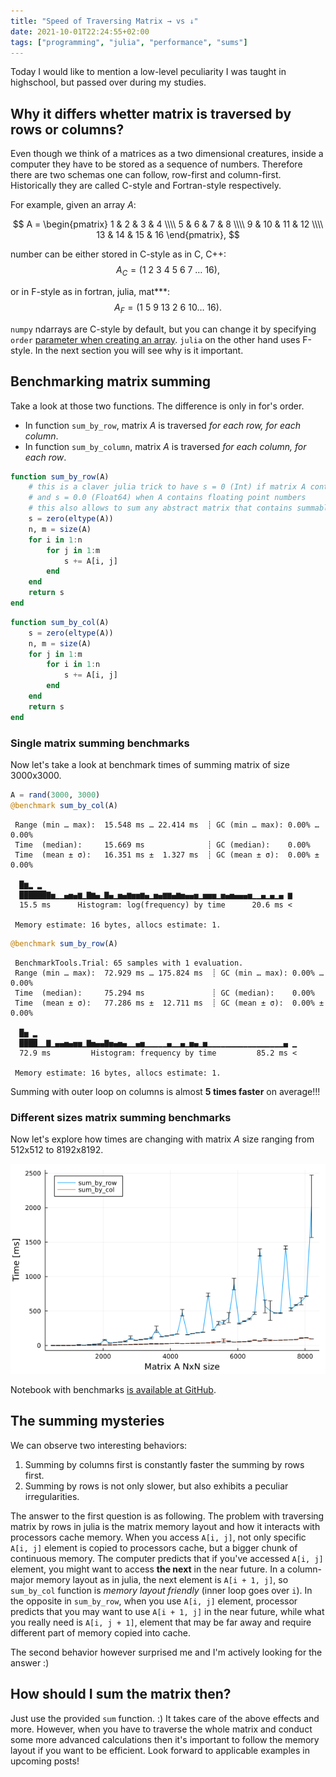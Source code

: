 ```yaml
---
title: "Speed of Traversing Matrix → vs ↓"
date: 2021-10-01T22:24:55+02:00
tags: ["programming", "julia", "performance", "sums"]
---
```


Today I would like to mention a low-level peculiarity I was taught in highschool, but passed over during my studies.

## Why it differs whetter matrix is traversed by rows or columns?

Even though we think of a matrices as a two dimensional creatures, inside a computer they have to be stored as a sequence of numbers.
Therefore there are two schemas one can follow, row-first and column-first.
Historically they are called C-style and Fortran-style respectively.

For example, given an array $A$:

$$
A = \begin{pmatrix}
 1 & 2 & 3 & 4 \\\\ 5 & 6 & 7 & 8 \\\\  9 & 10 & 11 & 12 \\\\ 13 & 14 & 15 & 16
\end{pmatrix},
$$

number can be either stored in C-style as in C, C++:
$$
A_C = (1\ 2\ 3\ 4\ 5\ 6\ 7\ \dots\ 16),
$$

or in F-style as in fortran, julia, mat***:
$$
A_F = (1\ 5\ 9\ 13\ 2\ 6\ 10 \dots\ 16).
$$

`numpy` ndarrays are C-style by default, but you can change it by specifying `order` [parameter when creating an array](https://numpy.org/doc/stable/reference/generated/numpy.array.html#numpy-array).
`julia` on the other hand uses F-style.
In the next section you will see why is it important.

## Benchmarking matrix summing

Take a look at those two functions.
The difference is only in for's order.

* In function `sum_by_row`, matrix $A$ is traversed _for each row, for each column_.
* In function `sum_by_column`, matrix $A$ is traversed _for each column, for each row_.

```julia
function sum_by_row(A)
    # this is a claver julia trick to have s = 0 (Int) if matrix A contains integers
    # and s = 0.0 (Float64) when A contains floating point numbers
    # this also allows to sum any abstract matrix that contains summable elements
    s = zero(eltype(A))
    n, m = size(A)
    for i in 1:n
        for j in 1:m
            s += A[i, j]
        end
    end
    return s
end
```

```julia
function sum_by_col(A)
    s = zero(eltype(A))
    n, m = size(A)
    for j in 1:m
        for i in 1:n
            s += A[i, j]
        end
    end
    return s
end
```

### Single matrix summing benchmarks

Now let's take a look at benchmark times of summing matrix of size 3000x3000.

```julia
A = rand(3000, 3000)
@benchmark sum_by_col(A)
```

```
 Range (min … max):  15.548 ms … 22.414 ms  ┊ GC (min … max): 0.00% … 0.00%
 Time  (median):     15.669 ms              ┊ GC (median):    0.00%
 Time  (mean ± σ):   16.351 ms ±  1.327 ms  ┊ GC (mean ± σ):  0.00% ± 0.00%

  █▆▂ ▂                                                        
  ██████▇▅▁▁▄▅▄▆▁▇▆▄▁▇▄▁▅▄▆▅▅▆▄▁▅▄▆▆▄▆▅▄▄▅▁▅▅▅▁▅▄▅▄▄▄▅▁▁▄▁▄▁▄ ▆
  15.5 ms      Histogram: log(frequency) by time      20.6 ms <

 Memory estimate: 16 bytes, allocs estimate: 1.
 ```

```julia
@benchmark sum_by_row(A)
```

```
 BenchmarkTools.Trial: 65 samples with 1 evaluation.
 Range (min … max):  72.929 ms … 175.824 ms  ┊ GC (min … max): 0.00% … 0.00%
 Time  (median):     75.294 ms               ┊ GC (median):    0.00%
 Time  (mean ± σ):   77.286 ms ±  12.711 ms  ┊ GC (mean ± σ):  0.00% ± 0.00%

  █▅ ▂                                                          
  ████▁▁▇▁▄▄▅▄▅▅▁▇▅▄▄▇▅▄▅▄▁▁▄▅▁▁▁▁▁▄▁▁▄▁▅▄▁▅▁▁▁▁▁▁▁▁▁▁▁▁▁▁▁▁▁▄ ▁
  72.9 ms         Histogram: frequency by time         85.2 ms <

 Memory estimate: 16 bytes, allocs estimate: 1.
 ```

Summing with outer loop on columns is almost **5 times faster** on average!!!

### Different sizes matrix summing benchmarks

Now let's explore how times are changing with matrix $A$ size ranging from 512x512 to 8192x8192.

![Summing over rows vs columns benchmark](/posts/speed-of-traversing-matrix/benchmark.png)

Notebook with benchmarks [is available at GitHub](https://github.com/pstorozenko/pstorozenko.github.io/blob/main/code/speed-of-traversing-matrix/summing.ipynb).

## The summing mysteries

We can observe two interesting behaviors:

1. Summing by columns first is constantly faster the summing by rows first.
2. Summing by rows is not only slower, but also exhibits a peculiar irregularities.

The answer to the first question is as following.
The problem with traversing matrix by rows in julia is the matrix memory layout and how it interacts with processors cache memory.
When you access `A[i, j]`, not only specific `A[i, j]` element is copied to processors cache, but a bigger chunk of continuous memory.
The computer predicts that if you've accessed `A[i, j]` element, you might want to access **the next** in the near future.
In a column-major memory layout as in julia, the next element is `A[i + 1, j]`, so `sum_by_col` function is _memory layout friendly_ (inner loop goes over `i`).
In the opposite in `sum_by_row`, when you use `A[i, j]` element, processor predicts that you may want to use `A[i + 1, j]` in the near future, while what you really need is `A[i, j + 1]`, element that may be far away and require different part of memory copied into cache.

The second behavior however surprised me and I'm actively looking for the answer :)

## How should I sum the matrix then?

Just use the provided `sum` function. :)
It takes care of the above effects and more.
However, when you have to traverse the whole matrix and conduct some more advanced calculations then it's important to follow the memory layout if you want to be efficient.
Look forward to applicable examples in upcoming posts!
